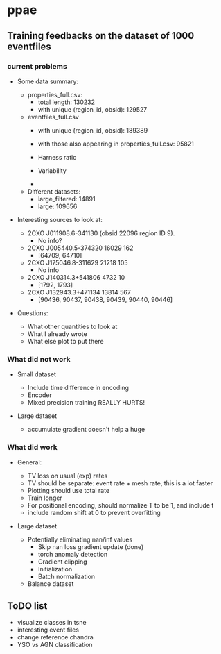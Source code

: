 # ppae

## Training feedbacks on the dataset of 1000 eventfiles
### current problems

- Some data summary:
    - properties_full.csv: 
        - total length: 130232
        - with unique (region_id, obsid): 129527
    - eventfiles_full.csv
        - with unique (region_id, obsid): 189389
        - with those also appearing in properties_full.csv: 95821
        
        
        - Harness ratio
        - Variability
        - 
    - Different datasets:
        - large_filtered: 14891
        - large: 109656
        
- Interesting sources to look at:
    - 2CXO J011908.6-341130 (obsid 22096 region ID 9).
        - No info?
    - 2CXO J005440.5-374320        16029                    162   
        - [64709, 64710]
    - 2CXO J175046.8-311629        21218                    105 
       - No info
    - 2CXO J140314.3+541806        4732                     10 
        - [1792, 1793]
    - 2CXO J132943.3+471134        13814                    567   
        - [90436, 90437, 90438, 90439, 90440, 90446]
        
- Questions:
    - What other quantities to look at
    - What I already wrote
    - What else plot to put there

### What did not work
- Small dataset
    - Include time difference in encoding
    - Encoder
    - Mixed precision training REALLY HURTS!

- Large dataset
    - accumulate gradient doesn't help a huge

    

### What did work
- General:
    - TV loss on usual (exp) rates
    - TV should be separate: event rate + mesh rate, this is a lot faster
    - Plotting should use total rate
    - Train longer
    - For positional encoding, should normalize T to be 1, and include t
    - include random shift at 0 to prevent overfitting
    
- Large dataset

    - Potentially eliminating nan/inf values
        - Skip nan loss gradient update (done)
        - torch anomaly detection
        - Gradient clipping
        - Initialization
        - Batch normalization
    - Balance dataset
    
## ToDO list
- visualize classes in tsne
- interesting event files
- change reference chandra
- YSO vs AGN classification